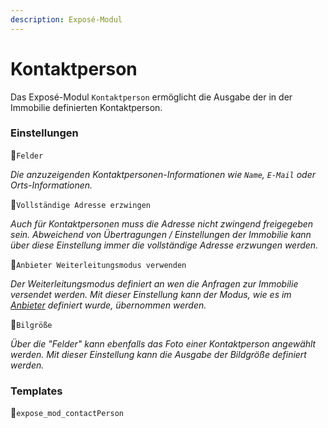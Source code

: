 ```yaml
---
description: Exposé-Modul
---
```


# Kontaktperson

Das Exposé-Modul `Kontaktperson` ermöglicht die Ausgabe der in der Immobilie definierten Kontaktperson.

### Einstellungen

🔹`Felder`

_Die anzuzeigenden Kontaktpersonen-Informationen wie `Name`, `E-Mail` oder Orts-Informationen._

🔹`Vollständige Adresse erzwingen`

_Auch für Kontaktpersonen muss die Adresse nicht zwingend freigegeben sein. Abweichend von Übertragungen / Einstellungen der Immobilie kann über diese Einstellung immer die vollständige Adresse erzwungen werden._

🔹`Anbieter Weiterleitungsmodus verwenden`

_Der Weiterleitungsmodus definiert an wen die Anfragen zur Immobilie versendet werden. Mit dieser Einstellung kann der Modus, wie es im_ [_Anbieter_](../anbieter-standorte.md) _definiert wurde, übernommen werden._

🔹`Bilgröße`

_Über die "Felder" kann ebenfalls das Foto einer Kontaktperson angewählt werden. Mit dieser Einstellung kann die Ausgabe der Bildgröße definiert werden._

### Templates

🔸`expose_mod_contactPerson`

